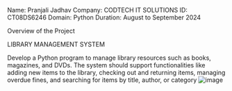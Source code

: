 Name: Pranjali Jadhav 
Company: CODTECH IT SOLUTIONS 
ID: CT08DS6246 Domain: Python 
Duration: August to September 2024

Overview of the Project

LIBRARY MANAGEMENT SYSTEM

Develop a Python program to manage library resources such as books,
magazines, and DVDs. The system should support functionalities like
adding new items to the library, checking out and returning items,
managing overdue fines, and searching for items by title, author, or
category
![image](https://github.com/user-attachments/assets/1c456f9f-68bb-4070-bb09-c5debe7213f5)
